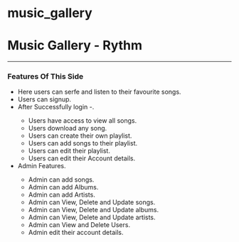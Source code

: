 # music_gallery

<h1>Music Gallery - Rythm</h1>
<hr>
<h3>Features Of This Side</h3>
<ul>
  <li>Here users can serfe and listen to their favourite songs.</li>
  <li>Users can signup.</li>
  <li>After Successfully login -.</li>
  <ul>
    <li>Users have access to view all songs.</li>
    <li>Users download any song.</li>
    <li>Users can create their own playlist.</li>
    <li>Users can add songs to their playlist.</li>
    <li>Users can edit their playlist.</li>
    <li>Users can edit their Account details.</li>
  </ul>
  <li>Admin Features.</li>
  <ul>
    <li>Admin can add songs.</li>
    <li>Admin can add Albums.</li>
    <li>Admin can add Artists.</li>
    <li>Admin can View, Delete and Update songs.</li>
    <li>Admin can View, Delete and Update albums.</li>
    <li>Admin can View, Delete and Update artists.</li>
    <li>Admin can View and Delete Users.</li>
    <li>Admin edit their account details.</li>
  </ul>
</ul>

